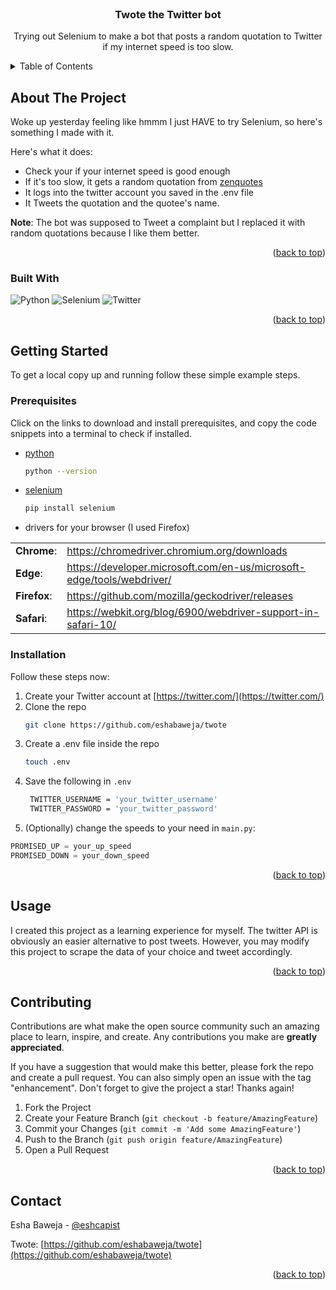 


<!-- PROJECT LOGO -->
<br />
<div align="center">

  <h3 align="center">Twote the Twitter bot</h3>

  <p align="center">
  Trying out Selenium to make a bot that posts a random quotation to Twitter if my internet speed is too slow.
  </p>
</div>

<!-- TABLE OF CONTENTS -->
<details>
  <summary>Table of Contents</summary>
  <ol>
    <li>
      <a href="#about-the-project">About The Project</a>
      <ul>
        <li><a href="#built-with">Built With</a></li>
      </ul>
    </li>
    <li>
      <a href="#getting-started">Getting Started</a>
      <ul>
        <li><a href="#prerequisites">Prerequisites</a></li>
        <li><a href="#installation">Installation</a></li>
      </ul>
    </li>
    <li><a href="#usage">Usage</a></li>
    <li><a href="#contributing">Contributing</a></li>
    <li><a href="#contact">Contact</a></li>
  </ol>
</details>



<!-- ABOUT THE PROJECT -->
## About The Project

Woke up yesterday feeling like hmmm I just HAVE to try Selenium, so here's something I made with it. 

Here's what it does:
* Check your if your internet speed is good enough
* If it's too slow, it gets a random quotation from [zenquotes](https://zenquotes.io/)
* It logs into the twitter account you saved in the .env file
* It Tweets the quotation and the quotee's name.

**Note**: The bot was supposed to Tweet a complaint but I replaced it with random quotations because I like them better.

<p align="right">(<a href="#top">back to top</a>)</p>

### Built With
 ![Python](https://img.shields.io/badge/python-3670A0?style=for-the-badge&logo=python&logoColor=ffdd54)
 ![Selenium](https://img.shields.io/badge/-selenium-%43B02A?style=for-the-badge&logo=selenium&logoColor=white)
 ![Twitter](https://img.shields.io/badge/Twitter-%231DA1F2.svg?style=for-the-badge&logo=Twitter&logoColor=white)

<p align="right">(<a href="#top">back to top</a>)</p>

<!-- GETTING STARTED -->
## Getting Started

To get a local copy up and running follow these simple example steps.

### Prerequisites
Click on the links to download and install prerequisites, and copy the code snippets into a terminal to check if installed.
* [python](https://www.python.org/downloads/)
    ```sh
    python --version
    ```
* [selenium](https://pypi.org/project/selenium/)
    ```sh
    pip install selenium
    ```
* drivers for your browser (I used Firefox)
<table>
<colgroup>
<col>
<col>
</colgroup>
<tbody>
<tr><td><strong>Chrome</strong>:</td>
<td><a href="https://chromedriver.chromium.org/downloads" rel="nofollow">https://chromedriver.chromium.org/downloads</a></td>
</tr>
<tr><td><strong>Edge</strong>:</td>
<td><a href="https://developer.microsoft.com/en-us/microsoft-edge/tools/webdriver/" rel="nofollow">https://developer.microsoft.com/en-us/microsoft-edge/tools/webdriver/</a></td>
</tr>
<tr><td><strong>Firefox</strong>:</td>
<td><a href="https://github.com/mozilla/geckodriver/releases" rel="nofollow">https://github.com/mozilla/geckodriver/releases</a></td>
</tr>
<tr><td><strong>Safari</strong>:</td>
<td><a href="https://webkit.org/blog/6900/webdriver-support-in-safari-10/" rel="nofollow">https://webkit.org/blog/6900/webdriver-support-in-safari-10/</a></td>
</tr>
</tbody>
</table>


### Installation

Follow these steps now:

1. Create your Twitter account at [https://twitter.com/](https://twitter.com/)
2. Clone the repo
   ```sh
   git clone https://github.com/eshabaweja/twote
   ```
3. Create a .env file inside the repo
   ```sh
   touch .env
   ```
4. Save the following in `.env`
   ```sh
    TWITTER_USERNAME = 'your_twitter_username'
    TWITTER_PASSWORD = 'your_twitter_password'
   ```
5. (Optionally) change the speeds to your need in `main.py`:
  ```python
  PROMISED_UP = your_up_speed
  PROMISED_DOWN = your_down_speed
  ```
<p align="right">(<a href="#top">back to top</a>)</p>



<!-- USAGE EXAMPLES -->
## Usage

I created this project as a learning experience for myself. The twitter API is obviously an easier alternative to post tweets. However, you may modify this project to scrape the data of your choice and tweet accordingly.

<p align="right">(<a href="#top">back to top</a>)</p>


<!-- CONTRIBUTING -->
## Contributing

Contributions are what make the open source community such an amazing place to learn, inspire, and create. Any contributions you make are **greatly appreciated**.

If you have a suggestion that would make this better, please fork the repo and create a pull request. You can also simply open an issue with the tag "enhancement".
Don't forget to give the project a star! Thanks again!

1. Fork the Project
2. Create your Feature Branch (`git checkout -b feature/AmazingFeature`)
3. Commit your Changes (`git commit -m 'Add some AmazingFeature'`)
4. Push to the Branch (`git push origin feature/AmazingFeature`)
5. Open a Pull Request

<p align="right">(<a href="#top">back to top</a>)</p>


<!-- CONTACT -->
## Contact

Esha Baweja - [@eshcapist](https://twitter.com/eshcapist)

Twote: [https://github.com/eshabaweja/twote](https://github.com/eshabaweja/twote)

<p align="right">(<a href="#top">back to top</a>)</p>

